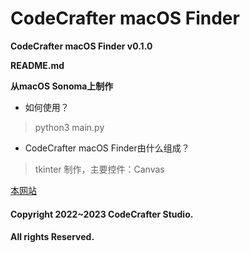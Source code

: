 # CodeCrafter macOS Finder

__CodeCrafter macOS Finder v0.1.0__

__README.md__

__从macOS Sonoma上制作__

* 如何使用？

> python3 main.py

* CodeCrafter macOS Finder由什么组成？

> tkinter 制作，主要控件：Canvas

[本网站](https://github.com/CodeCrafter-TL/CodeCrafter-macOS-Finder)

#### Copyright 2022~2023 CodeCrafter Studio.
#### All rights Reserved.